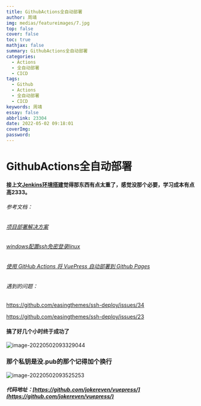 ```yaml
---
title: GithubActions全自动部署
author: 周靖
img: medias/featureimages/7.jpg
top: false
cover: false
toc: true
mathjax: false
summary: GithubActions全自动部署
categories:
  - Actions
  - 全自动部署
  - CICD
tags:
  - Github
  - Actions
  - 全自动部署
  - CICD
keywords: 周靖
essay: false
abbrlink: 23304
date: 2022-05-02 09:18:01
coverImg:
password:
---
```


# GithubActions全自动部署

#### 接上文[Jenkins环境搭建](https://blog.code520.com.cn/posts/34776.html)觉得那东西有点太重了，感觉没那个必要，学习成本有点高2333。

###### 参考文档：

###### [项目部署解决方案](http://www.jimmyxuexue.top:999/article/%E5%B7%A5%E7%A8%8B%E5%8C%96/%E9%A1%B9%E7%9B%AE%E9%83%A8%E7%BD%B2.html)

###### [windows配置ssh免密登录linux](https://www.cnblogs.com/caibaotimes/p/14194044.html)

###### [使用 GitHub Actions 将 VuePress 自动部署到 Github Pages](https://juejin.cn/post/7045099697156915208)

###### 遇到的问题：

https://github.com/easingthemes/ssh-deploy/issues/34

https://github.com/easingthemes/ssh-deploy/issues/23

#### 搞了好几个小时终于成功了

![image-20220502093329044](https://qiniuyun.code520.com.cn/images/image-20220502093329044.png)

### 那个私钥是没.pub的那个记得加个换行

![image-20220502093525253](https://qiniuyun.code520.com.cn/images/image-20220502093525253.png)

##### 代码地址：[https://github.com/jokereven/vuepress/](https://github.com/jokereven/vuepress/)
